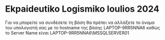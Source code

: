 # Ekpaideutiko Logismiko Ioulios 2024

Για να μπορείτε να συνδέσετε τη βάση θα πρέπει να αλλάξετε το όνομα του υπολογιστή σας με το hostname της βάσης LAPTOP-9RR5NNA6 καθώς το Server Name είναι LAPTOP-9RR5NNA6\MSSQLSERVER01
